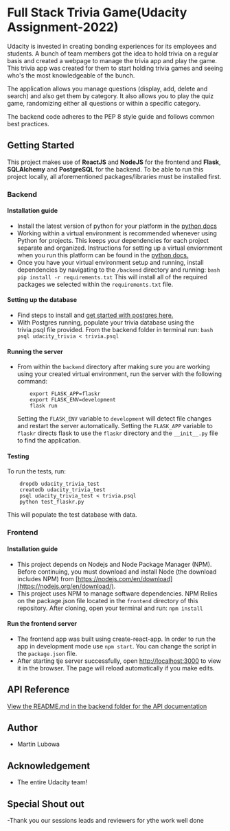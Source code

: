 # Full Stack Trivia Game(Udacity Assignment-2022)

Udacity is invested in creating bonding experiences for its employees and students. A bunch of team members got the idea to hold trivia on a regular basis and created a webpage to manage the trivia app and play the game. This trivia app was created for them to start holding trivia games and seeing who's the most knowledgeable of the bunch.

The application allows you manage questions (display, add, delete and search) and also get them by category. It also allows you to play the quiz game, randomizing either all questions or within a specific category.

The backend code adheres to the PEP 8 style guide and follows common best practices.

## Getting Started

This project makes use of **ReactJS** and **NodeJS** for the frontend and **Flask**, **SQLAlchemy** and **PostgreSQL** for the backend. To be able to run this project locally, all aforementioned packages/libraries must be installed first.

### Backend

#### Installation guide

- Install the latest version of python for your platform in the [python docs](https://docs.python.org/3/using/unix.html#getting-and-installing-the-latest-version-of-python)
- Working within a virtual environment is recommended whenever using Python for projects. This keeps your dependencies for each project separate and organized. Instructions for setting up a virtual enviornment when you run this platform can be found in the [python docs.](https://packaging.python.org/guides/installing-using-pip-and-virtual-environments/)
- Once you have your virtual environment setup and running, install dependencies by navigating to the `/backend` directory and running:
  `bash pip install -r requirements.txt`
  This will install all of the required packages we selected within the `requirements.txt` file.

#### Setting up the database

- Find steps to install and [get started with postgres here.](https://www.postgresqltutorial.com/install-postgresql/)
- With Postgres running, populate your trivia database using the trivia.psql file provided. From the backend folder in terminal run:
  `bash psql udacity_trivia < trivia.psql`

#### Running the server

- From within the `backend` directory after making sure you are working using your created virtual environment, run the server with the following command:
  ```
      export FLASK_APP=flaskr
      export FLASK_ENV=development
      flask run
  ```
  Setting the `FLASK_ENV` variable to `development` will detect file changes and restart the server automatically. Setting the `FLASK_APP` variable to `flaskr` directs flask to use the `flaskr` directory and the `__init__.py` file to find the application.

#### Testing

To run the tests, run:

```
    dropdb udacity_trivia_test
    createdb udacity_trivia_test
    psql udacity_trivia_test < trivia.psql
    python test_flaskr.py
```

This will populate the test database with data.

### Frontend

#### Installation guide

- This project depends on Nodejs and Node Package Manager (NPM). Before continuing, you must download and install Node (the download includes NPM) from [https://nodejs.com/en/download](https://nodejs.org/en/download/).
- This project uses NPM to manage software dependencies. NPM Relies on the package.json file located in the `frontend` directory of this repository. After cloning, open your terminal and run:
  `npm install`

#### Run the frontend server

- The frontend app was built using create-react-app. In order to run the app in development mode use `npm start`. You can change the script in the `package.json` file.
- After starting tje server successfully, open [http://localhost:3000](http://localhost:3000) to view it in the browser. The page will reload automatically if you make edits.

## API Reference

[View the README.md in the backend folder for the API documentation](./backend/README.md)

## Author

- Martin Lubowa

## Acknowledgement

- The entire Udacity team!

## Special Shout out
-Thank you our sessions leads and reviewers for ythe work well done
